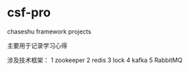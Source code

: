 # csf-pro
chaseshu framework projects

主要用于记录学习心得

涉及技术框架：
1 zookeeper
2 redis
3 lock
4 kafka
5 RabbitMQ

